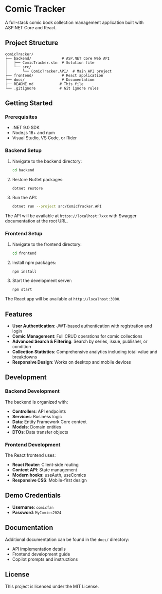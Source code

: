 # Comic Tracker

A full-stack comic book collection management application built with ASP.NET Core and React.

## Project Structure

```
comicTracker/
├── backend/              # ASP.NET Core Web API
│   ├── ComicTracker.sln  # Solution file
│   └── src/
│       └── ComicTracker.API/  # Main API project
├── frontend/             # React application
├── docs/                 # Documentation
├── README.md            # This file
└── .gitignore           # Git ignore rules
```

## Getting Started

### Prerequisites

- .NET 9.0 SDK
- Node.js 18+ and npm
- Visual Studio, VS Code, or Rider

### Backend Setup

1. Navigate to the backend directory:
   ```bash
   cd backend
   ```

2. Restore NuGet packages:
   ```bash
   dotnet restore
   ```

3. Run the API:
   ```bash
   dotnet run --project src/ComicTracker.API
   ```

The API will be available at `https://localhost:7xxx` with Swagger documentation at the root URL.

### Frontend Setup

1. Navigate to the frontend directory:
   ```bash
   cd frontend
   ```

2. Install npm packages:
   ```bash
   npm install
   ```

3. Start the development server:
   ```bash
   npm start
   ```

The React app will be available at `http://localhost:3000`.

## Features

- **User Authentication**: JWT-based authentication with registration and login
- **Comic Management**: Full CRUD operations for comic collections
- **Advanced Search & Filtering**: Search by series, issue, publisher, or condition
- **Collection Statistics**: Comprehensive analytics including total value and breakdowns
- **Responsive Design**: Works on desktop and mobile devices

## Development

### Backend Development

The backend is organized with:
- **Controllers**: API endpoints
- **Services**: Business logic
- **Data**: Entity Framework Core context
- **Models**: Domain entities
- **DTOs**: Data transfer objects

### Frontend Development

The React frontend uses:
- **React Router**: Client-side routing
- **Context API**: State management
- **Modern hooks**: useAuth, useComics
- **Responsive CSS**: Mobile-first design

## Demo Credentials

- **Username**: `comicfan`
- **Password**: `MyComics2024`

## Documentation

Additional documentation can be found in the `docs/` directory:
- API implementation details
- Frontend development guide
- Copilot prompts and instructions

## License

This project is licensed under the MIT License.